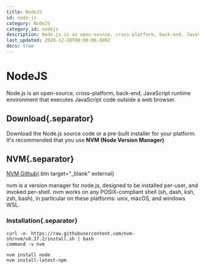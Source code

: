 ```yaml
---
title: NodeJS
id: node-js
category: NodeJS
category_id: nodejs
description: Node.js is an open-source, cross-platform, back-end, JavaScript runtime environment that executes JavaScript code outside a web browser.
last_updated: 2020-12-28T00:00:00.000Z
docs: true
---
```


# NodeJS

Node.js is an open-source, cross-platform, back-end, JavaScript runtime environment that executes JavaScript code outside a web browser.

## Download{.separator}

Download the Node.js source code or a pre-built installer for your platform. It's recommended that you use **NVM (Node Version Manager)**

## NVM{.separator}

[NVM Github](https://github.com/nvm-sh/nvm#about){.btn target="_blank" external}

nvm is a version manager for node.js, designed to be installed per-user, and invoked per-shell. nvm works on any POSIX-compliant shell (sh, dash, ksh, zsh, bash), in particular on these platforms: unix, macOS, and windows WSL.

### Installation{.separator}

    curl -o- https://raw.githubusercontent.com/nvm-sh/nvm/v0.37.2/install.sh | bash
    command -v nvm

    nvm install node
    nvm install-latest-npm
